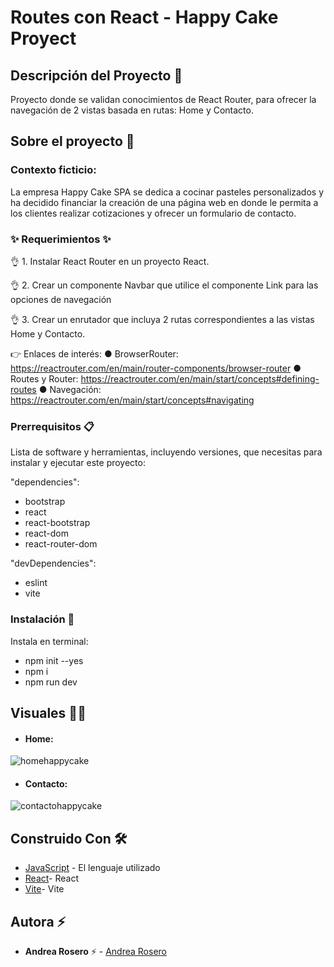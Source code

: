 # Routes con React - Happy Cake Proyect

## Descripción del Proyecto :scroll:

Proyecto donde se validan conocimientos de React Router, para ofrecer la navegación de 2 vistas basada en rutas: Home y Contacto.

## Sobre el proyecto 🚀

### Contexto ficticio: 

La empresa Happy Cake SPA se dedica a cocinar pasteles personalizados y ha decidido financiar la creación de una página web en donde le permita a los clientes realizar
cotizaciones y ofrecer un formulario de contacto.


### ✨ Requerimientos ✨

👌 1. Instalar React Router en un proyecto React.

👌 2. Crear un componente Navbar que utilice el componente Link para las opciones de navegación

👌 3. Crear un enrutador que incluya 2 rutas correspondientes a las vistas Home y Contacto.

👉 Enlaces de interés: 
  ● BrowserRouter: https://reactrouter.com/en/main/router-components/browser-router
  ● Routes y Router: https://reactrouter.com/en/main/start/concepts#defining-routes
  ● Navegación: https://reactrouter.com/en/main/start/concepts#navigating



### Prerrequisitos 📋

Lista de software y herramientas, incluyendo versiones, que necesitas para instalar y ejecutar este proyecto:

 "dependencies": 
 - bootstrap
 - react
 - react-bootstrap
 - react-dom
 - react-router-dom

"devDependencies": 
 - eslint
 - vite

### Instalación 🔧

 Instala en terminal:
- npm init --yes
- npm i
- npm run dev


## Visuales :mage_woman:

- #### Home:

![homehappycake](https://github.com/andreaendigital/happycake_react/assets/154395788/c44b9f7d-cb30-46bd-b75a-25dce4a3b46d)


- #### Contacto:

![contactohappycake](https://github.com/andreaendigital/happycake_react/assets/154395788/4f119017-dbe7-4616-aabe-7aa1f54489d1)



## Construido Con 🛠️

- [JavaScript](https://developer.mozilla.org/en-US/docs/Web/JavaScript) - El lenguaje utilizado
- [React](https://react.dev/)- React
- [Vite](https://vitejs.dev/guide/)- Vite
  

## Autora ⚡ 

- **Andrea Rosero** ⚡  - [Andrea Rosero](https://github.com/andreaendigital)
